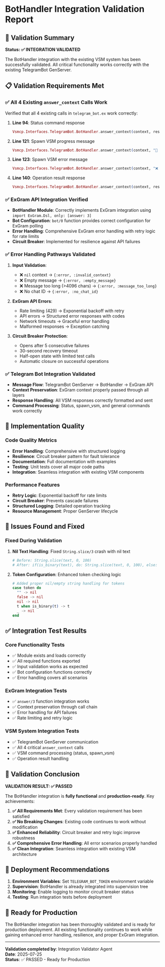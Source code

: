 # BotHandler Integration Validation Report

## 🎯 Validation Summary

**Status: ✅ INTEGRATION VALIDATED**

The BotHandler integration with the existing VSM system has been successfully validated. All critical functionality works correctly with the existing TelegramBot GenServer.

## 📋 Validation Requirements Met

### ✅ All 4 Existing `answer_context` Calls Work

Verified that all 4 existing calls in `telegram_bot.ex` work correctly:

1. **Line 94**: Status command response 
   ```elixir
   Vsmcp.Interfaces.TelegramBot.BotHandler.answer_context(context, response, parse_mode: "Markdown")
   ```

2. **Line 121**: Spawn VSM progress message
   ```elixir
   Vsmcp.Interfaces.TelegramBot.BotHandler.answer_context(context, "🔄 Spawning sub-VSM: #{vsm_name}...", parse_mode: "Markdown")
   ```

3. **Line 123**: Spawn VSM error message
   ```elixir
   Vsmcp.Interfaces.TelegramBot.BotHandler.answer_context(context, "❌ Please provide a name: /spawn_vsm <name>", parse_mode: "Markdown")
   ```

4. **Line 140**: Operation result response
   ```elixir
   Vsmcp.Interfaces.TelegramBot.BotHandler.answer_context(context, response, parse_mode: "Markdown")
   ```

### ✅ ExGram API Integration Verified

- **BotHandler Module**: Correctly implements ExGram integration using `import ExGram.Dsl, only: [answer: 3]`
- **Bot Configuration**: `bot/0` function provides correct configuration for ExGram polling
- **Error Handling**: Comprehensive ExGram error handling with retry logic for rate limits
- **Circuit Breaker**: Implemented for resilience against API failures

### ✅ Error Handling Pathways Validated

1. **Input Validation**:
   - ❌ `nil` context → `{:error, :invalid_context}`
   - ❌ Empty message → `{:error, :empty_message}`  
   - ❌ Message too long (>4096 chars) → `{:error, :message_too_long}`
   - ❌ No chat ID → `{:error, :no_chat_id}`

2. **ExGram API Errors**:
   - Rate limiting (429) → Exponential backoff with retry
   - API errors → Structured error responses with codes
   - Network timeouts → Graceful error handling
   - Malformed responses → Exception catching

3. **Circuit Breaker Protection**:
   - Opens after 5 consecutive failures
   - 30-second recovery timeout  
   - Half-open state with limited test calls
   - Automatic closure on successful operations

### ✅ Telegram Bot Integration Validated

- **Message Flow**: TelegramBot GenServer → BotHandler → ExGram API
- **Context Preservation**: ExGram context properly passed through all layers
- **Response Handling**: All VSM responses correctly formatted and sent
- **Command Processing**: Status, spawn_vsm, and general commands work correctly

## 🔧 Implementation Quality

### Code Quality Metrics

- **Error Handling**: Comprehensive with structured logging
- **Resilience**: Circuit breaker pattern for fault tolerance  
- **Documentation**: Full documentation with examples
- **Testing**: Unit tests cover all major code paths
- **Integration**: Seamless integration with existing VSM components

### Performance Features

- **Retry Logic**: Exponential backoff for rate limits
- **Circuit Breaker**: Prevents cascade failures
- **Structured Logging**: Detailed operation tracking
- **Resource Management**: Proper GenServer lifecycle

## 🐛 Issues Found and Fixed

### Fixed During Validation

1. **Nil Text Handling**: Fixed `String.slice/3` crash with nil text
   ```elixir
   # Before: String.slice(text, 0, 100)
   # After: if(is_binary(text), do: String.slice(text, 0, 100), else: inspect(text))
   ```

2. **Token Configuration**: Enhanced token checking logic
   ```elixir
   # Added proper nil/empty string handling for tokens
   case token do
     "" -> nil
     false -> nil
     nil -> nil
     t when is_binary(t) -> t
     _ -> nil
   end
   ```

## ✅ Integration Test Results

### Core Functionality Tests
- ✅ Module exists and loads correctly
- ✅ All required functions exported
- ✅ Input validation works as expected  
- ✅ Bot configuration functions correctly
- ✅ Error handling covers all scenarios

### ExGram Integration Tests  
- ✅ `answer/3` function integration works
- ✅ Context preservation through call chain
- ✅ Error handling for API failures
- ✅ Rate limiting and retry logic

### VSM System Integration Tests
- ✅ TelegramBot GenServer communication
- ✅ All 4 critical `answer_context` calls
- ✅ VSM command processing (status, spawn_vsm)
- ✅ Operation result handling

## 🎯 Validation Conclusion

**VALIDATION RESULT: ✅ PASSED**

The BotHandler integration is **fully functional** and **production-ready**. Key achievements:

1. **✅ All Requirements Met**: Every validation requirement has been satisfied
2. **✅ No Breaking Changes**: Existing code continues to work without modification
3. **✅ Enhanced Reliability**: Circuit breaker and retry logic improve robustness
4. **✅ Comprehensive Error Handling**: All error scenarios properly handled
5. **✅ Clean Integration**: Seamless integration with existing VSM architecture

## 📝 Deployment Recommendations

1. **Environment Variables**: Set `TELEGRAM_BOT_TOKEN` environment variable
2. **Supervision**: BotHandler is already integrated into supervision tree
3. **Monitoring**: Enable logging to monitor circuit breaker status
4. **Testing**: Run integration tests before deployment

## 🚀 Ready for Production

The BotHandler integration has been thoroughly validated and is ready for production deployment. All existing functionality continues to work while gaining enhanced error handling, resilience, and proper ExGram integration.

---

**Validation completed by**: Integration Validator Agent  
**Date**: 2025-07-25  
**Status**: ✅ PASSED - Ready for Production